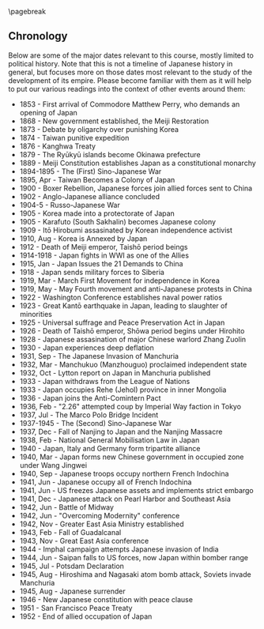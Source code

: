 \pagebreak

## Chronology

Below are some of the major dates relevant to this course, mostly limited to political history. Note that this is not a timeline of Japanese history in general, but focuses more on those dates most relevant to the study of the development of its empire. Please become familiar with them as it will help to put our various readings into the context of other events around them:

* 1853 - First arrival of Commodore Matthew Perry, who demands an opening of Japan
* 1868 - New government established, the Meiji Restoration
* 1873 - Debate by oligarchy over punishing Korea
* 1874 - Taiwan punitive expedition
* 1876 - Kanghwa Treaty
* 1879 - The Ryūkyū islands become Okinawa prefecture
* 1889 - Meiji Constitution establishes Japan as a constitutional monarchy
* 1894-1895 - The (First) Sino-Japanese War
* 1895, Apr - Taiwan Becomes a Colony of Japan
* 1900 - Boxer Rebellion, Japanese forces join allied forces sent to China
* 1902 - Anglo-Japanese alliance concluded
* 1904-5 - Russo-Japanese War
* 1905 - Korea made into a protectorate of Japan
* 1905 - Karafuto (South Sakhalin) becomes Japanese colony
* 1909 - Itō Hirobumi assasinated by Korean independence activist
* 1910, Aug - Korea is Annexed by Japan
* 1912 - Death of Meiji emperor, Taishō period beings
* 1914-1918 - Japan fights in WWI as one of the Allies
* 1915, Jan - Japan Issues the 21 Demands to China
* 1918 - Japan sends military forces to Siberia
* 1919, Mar - March First Movement for independence in Korea
* 1919, May - May Fourth movement and anti-Japanese protests in China
* 1922 - Washington Conference establishes naval power ratios
* 1923 - Great Kantō earthquake in Japan, leading to slaughter of minorities
* 1925 - Universal suffrage and Peace Preservation Act in Japan
* 1926 - Death of Taishō emperor, Shōwa period begins under Hirohito
* 1928 - Japanese assasination of major Chinese warlord Zhang Zuolin
* 1930 - Japan experiences deep deflation
* 1931, Sep - The Japanese Invasion of Manchuria
* 1932, Mar - Manchukuo (Manzhouguo) proclaimed independent state
* 1932, Oct - Lytton report on Japan in Manchuria published
* 1933 - Japan withdraws from the League of Nations 
* 1933 - Japan occupies Rehe (Jehol) province in inner Mongolia
* 1936 - Japan joins the Anti-Comintern Pact
* 1936, Feb - "2.26" attempted coup by Imperial Way faction in Tokyo
* 1937, Jul - The Marco Polo Bridge Incident
* 1937-1945 - The (Second) Sino-Japanese War
* 1937, Dec - Fall of Nanjing to Japan and the Nanjing Massacre
* 1938, Feb - National General Mobilisation Law in Japan
* 1940 - Japan, Italy and Germany form tripartite alliance
* 1940, Mar - Japan forms new Chinese government in occupied zone under Wang Jingwei
* 1940, Sep - Japanese troops occupy northern French Indochina
* 1941, Jun - Japanese occupy all of French Indochina
* 1941, Jun - US freezes Japanese assets and implements strict embargo
* 1941, Dec - Japanese attack on Pearl Harbor and Southeast Asia
* 1942, Jun - Battle of Midway
* 1942, Jun - "Overcoming Modernity" conference
* 1942, Nov - Greater East Asia Ministry established
* 1943, Feb - Fall of Guadalcanal
* 1943, Nov - Great East Asia conference
* 1944 - Imphal campaign attempts Japanese invasion of India
* 1944, Jun - Saipan falls to US forces, now Japan within bomber range
* 1945, Jul - Potsdam Declaration
* 1945, Aug - Hiroshima and Nagasaki atom bomb attack, Soviets invade Manchuria
* 1945, Aug - Japanese surrender
* 1946 - New Japanese constitution with peace clause
* 1951 - San Francisco Peace Treaty
* 1952 - End of allied occupation of Japan



